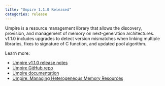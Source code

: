 ```yaml
---
title: "Umpire 1.1.0 Released"
categories: release
---
```


Umpire is a resource management library that allows the discovery, provision, and management of memory on next-generation architectures. v1.1.0 includes upgrades to detect version mismatches when linking multiple libraries, fixes to signature of C function, and updated pool algorithm.

Learn more:

- [Umpire v1.1.0 release notes](https://github.com/LLNL/Umpire/releases/tag/v1.1.0)
- [Umpire GitHub repo](https://github.com/LLNL/Umpire)
- [Umpire documentation](https://umpire.readthedocs.io/en/develop/)
- [Umpire: Managing Heterogeneous Memory Resources](https://computing.llnl.gov/projects/umpire)
